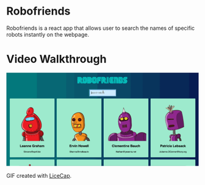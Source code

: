 # Robofriends

Robofriends is a react app that allows user to search the names of specific robots instantly on the webpage.

# Video Walkthrough

<img src='robofriends walkthrough.gif' title='Video Walkthrough' width='700' alt='Video Walkthrough' />

GIF created with [LiceCap](http://www.cockos.com/licecap/).
